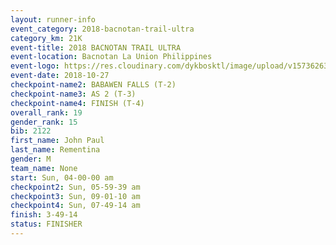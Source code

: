 ```yaml
---
layout: runner-info 
event_category: 2018-bacnotan-trail-ultra 
category_km: 21K 
event-title: 2018 BACNOTAN TRAIL ULTRA 
event-location: Bacnotan La Union Philippines 
event-logo: https://res.cloudinary.com/dykbosktl/image/upload/v1573626331/Logo/lOGO_sclsdl.png 
event-date: 2018-10-27 
checkpoint-name2: BABAWEN FALLS (T-2) 
checkpoint-name3: AS 2 (T-3) 
checkpoint-name4: FINISH (T-4) 
overall_rank: 19
gender_rank: 15
bib: 2122
first_name: John Paul
last_name: Rementina
gender: M
team_name: None
start: Sun, 04-00-00 am
checkpoint2: Sun, 05-59-39 am
checkpoint3: Sun, 09-01-10 am
checkpoint4: Sun, 07-49-14 am
finish: 3-49-14
status: FINISHER
---
```

